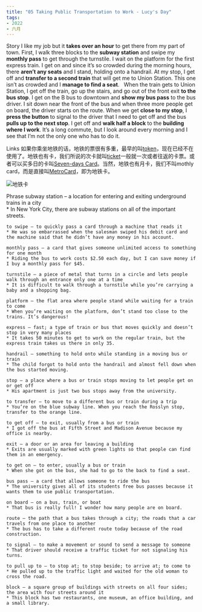 ```yaml
---
title: "05 Taking Public Transportation to Work - Lucy's Day"
tags:
- 2022
- 六月
---
```


Story
	I like my job but it **takes over an hour** to get there from my part of town. First, I walk three blocks to the **subway station** and swipe my **monthly pass** to get through the turnstile. I wait on the platform for the first express train. I get on and since it’s so crowded during the morning hours, there **aren’t any seats** and I stand, holding onto a handrail. At my stop, I get off and **transfer to a second train** that will get me to Union Station. This one isn’t as crowded and I **manage to find a seat**.   
	When the train gets to Union Station, I get off the train, go up the stairs, and go out of the front exit **to the bus stop**. I get on the B bus to downtown and **show my bus pass** to the bus driver. I sit down near the front of the bus and when three more people get on board, the driver starts on the route. When we get **close to my stop**, I **press the button** to signal to the driver that I need to get off and the bus **pulls up to the next stop**. I get off and **walk half a block** to the **building where I work**. It’s a long commute, but I look around every morning and I see that I’m not the only one who has to do it.

Links
如果你乘坐地铁的话，地铁的票很有多重，最早的叫[token](notes/ieslpod/Taking%20Subway%20to%20Somewhere%20and%20buy%20a%20ticket%20remember.md#^5133b8)，现在已经不在使用了。地铁也有卡，我们所说的次卡就叫[ticket](notes/ieslpod/Taking%20Subway%20to%20Somewhere%20and%20buy%20a%20ticket%20remember.md#^26831d)一般就一次或者往返的卡票。或者可以买多日的卡叫[Seven-days Card](notes/ieslpod/Taking%20Subway%20to%20Somewhere%20and%20buy%20a%20ticket%20remember.md#^26831d)。当然，地铁也有月卡，我们不叫mothly card，而是直接叫[MetroCard](notes/ieslpod/Taking%20Subway%20to%20Somewhere%20and%20buy%20a%20ticket%20remember.md#^ee24d2)，即为地铁卡。

![地铁卡](notes/ieslpod/Taking%20Subway%20to%20Somewhere%20and%20buy%20a%20ticket%20remember.md#^ee24d2)

Phrase
		subway station – a location for entering and exiting underground trains in a city   
	* In New York City, there are subway stations on all of the important streets.   
	  
	to swipe – to quickly pass a card through a machine that reads it   
	* He was so embarrassed when the salesman swiped his debit card and the machine said that he didn’t have any money in his account.   
	  
	monthly pass – a card that gives someone unlimited access to something for one month   
	* Riding the bus to work costs $2.50 each day, but I can save money if I buy a monthly pass for $45.   
	  
	turnstile – a piece of metal that turns in a circle and lets people walk through an entrance only one at a time   
	* It is difficult to walk through a turnstile while you’re carrying a baby and a shopping bag.   
	  
	platform – the flat area where people stand while waiting for a train to come   
	* When you’re waiting on the platform, don’t stand too close to the trains. It’s dangerous!   
	  
	express – fast; a type of train or bus that moves quickly and doesn’t stop in very many places   
	* It takes 50 minutes to get to work on the regular train, but the express train takes us there in only 35.   
	  
	handrail – something to hold onto while standing in a moving bus or train   
	* The child forgot to hold onto the handrail and almost fell down when the bus started moving.   
	  
	stop – a place where a bus or train stops moving to let people get on or get off   
	* His apartment is just two bus stops away from the university.   
	  
	to transfer – to move to a different bus or train during a trip   
	* You’re on the blue subway line. When you reach the Rosslyn stop, transfer to the orange line.   
	  
	to get off – to exit, usually from a bus or train   
	* I got off the bus at Fifth Street and Madison Avenue because my office is nearby.   
	  
	exit – a door or an area for leaving a building   
	* Exits are usually marked with green lights so that people can find them in an emergency.   
	  
	to get on – to enter, usually a bus or train   
	* When she got on the bus, she had to go to the back to find a seat.   
	  
	bus pass – a card that allows someone to ride the bus   
	* The university gives all of its students free bus passes because it wants them to use public transportation.   
	  
	on board – on a bus, train, or boat   
	* That bus is really full! I wonder how many people are on board.   
	  
	route – the path that a bus takes through a city; the roads that a car travels from one place to another   
	* The bus has to take a different route today because of the road construction.   
	  
	to signal – to make a movement or sound to send a message to someone   
	* That driver should receive a traffic ticket for not signaling his turns.   
	  
	to pull up to – to stop at; to stop beside; to arrive at; to come to   
	* He pulled up to the traffic light and waited for the old woman to cross the road.   
	  
	block – a square group of buildings with streets on all four sides; the area with four streets around it   
	* This block has two restaurants, one museum, an office building, and a small library.